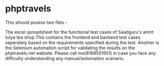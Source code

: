 # phptravels
This should posess two files -

The excel spreadsheet for the functional test cases of Saadguru's amrit tulya tea shop.This contains the frontend and backend test cases seperately based on the requirements specified during the test.
Another is the Selenium automation script for validating the results on the phptravels.net website.
Please call me(8168501951) in case you face any difficulty understanding any manual/automation scenario.
